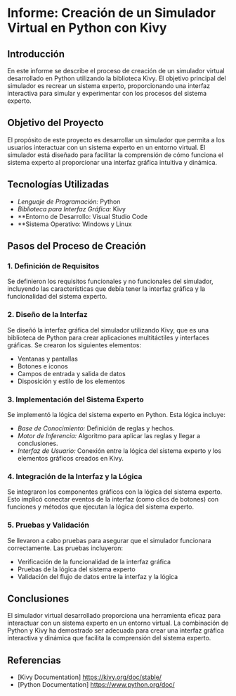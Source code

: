 # Informe: Creación de un Simulador Virtual en Python con Kivy

## Introducción

En este informe se describe el proceso de creación de un simulador virtual desarrollado en Python utilizando la biblioteca Kivy. El objetivo principal del simulador es recrear un sistema experto, proporcionando una interfaz interactiva para simular y experimentar con los procesos del sistema experto.

## Objetivo del Proyecto

El propósito de este proyecto es desarrollar un simulador que permita a los usuarios interactuar con un sistema experto en un entorno virtual. El simulador está diseñado para facilitar la comprensión de cómo funciona el sistema experto al proporcionar una interfaz gráfica intuitiva y dinámica.

## Tecnologías Utilizadas

- *Lenguaje de Programación:* Python
- *Biblioteca para Interfaz Gráfica:* Kivy
- **Entorno de Desarrollo: Visual Studio Code
- **Sistema Operativo: Windows y Linux

## Pasos del Proceso de Creación

### 1. Definición de Requisitos

Se definieron los requisitos funcionales y no funcionales del simulador, incluyendo las características que debía tener la interfaz gráfica y la funcionalidad del sistema experto.

### 2. Diseño de la Interfaz

Se diseñó la interfaz gráfica del simulador utilizando Kivy, que es una biblioteca de Python para crear aplicaciones multitáctiles y interfaces gráficas. Se crearon los siguientes elementos:
- Ventanas y pantallas
- Botones e iconos
- Campos de entrada y salida de datos
- Disposición y estilo de los elementos

### 3. Implementación del Sistema Experto

Se implementó la lógica del sistema experto en Python. Esta lógica incluye:
- *Base de Conocimiento:* Definición de reglas y hechos.
- *Motor de Inferencia:* Algoritmo para aplicar las reglas y llegar a conclusiones.
- *Interfaz de Usuario:* Conexión entre la lógica del sistema experto y los elementos gráficos creados en Kivy.

### 4. Integración de la Interfaz y la Lógica

Se integraron los componentes gráficos con la lógica del sistema experto. Esto implicó conectar eventos de la interfaz (como clics de botones) con funciones y métodos que ejecutan la lógica del sistema experto.

### 5. Pruebas y Validación

Se llevaron a cabo pruebas para asegurar que el simulador funcionara correctamente. Las pruebas incluyeron:
- Verificación de la funcionalidad de la interfaz gráfica
- Pruebas de la lógica del sistema experto
- Validación del flujo de datos entre la interfaz y la lógica


## Conclusiones

El simulador virtual desarrollado proporciona una herramienta eficaz para interactuar con un sistema experto en un entorno virtual. La combinación de Python y Kivy ha demostrado ser adecuada para crear una interfaz gráfica interactiva y dinámica que facilita la comprensión del sistema experto.
## Referencias

- [Kivy Documentation] https://kivy.org/doc/stable/ 
- [Python Documentation] https://www.python.org/doc/
